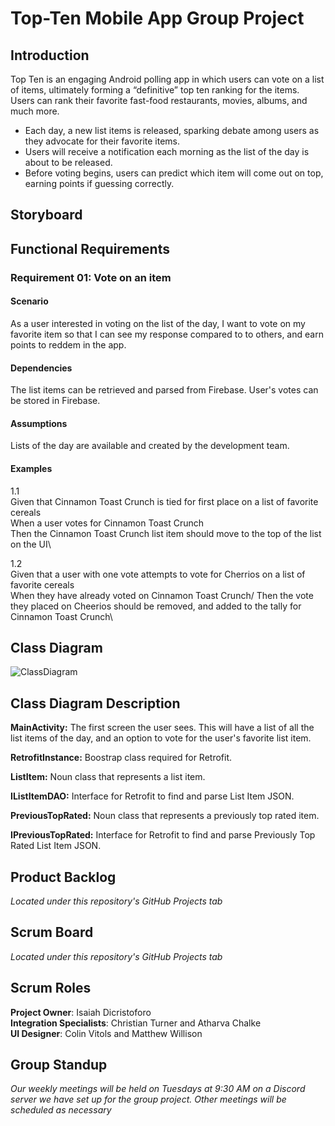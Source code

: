 # Top-Ten Mobile App Group Project

## Introduction
Top Ten is an engaging Android polling app in which users can vote on a list of items, ultimately forming a “definitive” top ten ranking for the items. Users can rank their favorite fast-food restaurants, movies, albums, and much more. 

* Each day, a new list items is released, sparking debate among users as they advocate for their favorite items. 
* Users will receive a notification each morning as the list of the day is about to be released.
* Before voting begins, users can predict which item will come out on top, earning points if guessing correctly.

## Storyboard

## Functional Requirements

### Requirement 01: Vote on an item

#### Scenario
As a user interested in voting on the list of the day, I want to vote on my favorite item so that I can see my response compared to to others, and earn points to reddem in the app.

#### Dependencies
The list items can be retrieved and parsed from Firebase. User's votes can be stored in Firebase.

#### Assumptions
Lists of the day are available and created by the development team.

#### Examples

1.1\
Given that Cinnamon Toast Crunch is tied for first place on a list of favorite cereals\
When a user votes for Cinnamon Toast Crunch\
Then the Cinnamon Toast Crunch list item should move to the top of the list on the UI\

1.2\
Given that a user with one vote attempts to vote for Cherrios on a list of favorite cereals\
When they have already voted on Cinnamon Toast Crunch/
Then the vote they placed on Cheerios should be removed, and added to the tally for Cinnamon Toast Crunch\


## Class Diagram

![ClassDiagram](https://user-images.githubusercontent.com/41589695/106377762-6e968f00-63c5-11eb-924d-bdcc6d7f7787.png)  


## Class Diagram Description

**MainActivity:** The first screen the user sees. This will have a list of all the list items of the day, and an option to vote for the user's favorite list item.  

**RetrofitInstance:** Boostrap class required for Retrofit.  

**ListItem:** Noun class that represents a list item.  

**IListItemDAO:** Interface for Retrofit to find and parse List Item JSON.  

**PreviousTopRated:** Noun class that represents a previously top rated item.  

**IPreviousTopRated:** Interface for Retrofit to find and parse Previously Top Rated List Item JSON.  

## Product Backlog
*Located under this repository's GitHub Projects tab*

## Scrum Board
*Located under this repository's GitHub Projects tab*


## Scrum Roles
**Project Owner**: Isaiah Dicristoforo\
**Integration Specialists**: Christian Turner and Atharva Chalke\
**UI Designer**:  Colin Vitols and Matthew Willison


## Group Standup
*Our weekly meetings will be held on Tuesdays at 9:30 AM on a Discord server we have set up for the group project. Other meetings will be scheduled as necessary*
